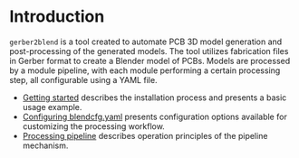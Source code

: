 # Introduction

`gerber2blend` is a tool created to automate PCB 3D model generation and post-processing of the generated models.
The tool utilizes fabrication files in Gerber format to create a Blender model of PCBs.
Models are processed by a module pipeline, with each module performing a certain processing step, all configurable using a YAML file.

* [Getting started](usage.md) describes the installation process and presents a basic usage example.
* [Configuring blendcfg.yaml](blendcfg.md) presents configuration options available for customizing the processing workflow.
* [Processing pipeline](pipeline.md) describes operation principles of the pipeline mechanism.
